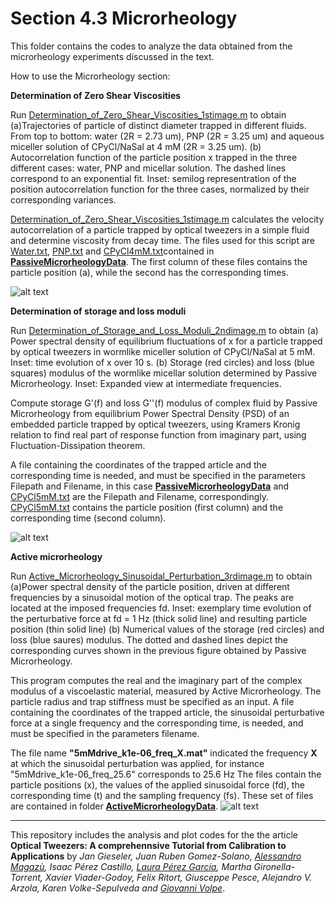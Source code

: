 # Section 4.3  Microrheology

This folder contains the codes to analyze the data obtained from the microrheology experiments discussed  in the text.
 
How to use the Microrheology section:


**Determination of Zero Shear Viscosities**

Run [Determination_of_Zero_Shear_Viscosities_1stimage.m](Determination_of_Zero_Shear_Viscosities_1stimage.m)  to obtain (a)Trajectories of particle of distinct diameter trapped in different fluids. From top to bottom: water (2R = 2.73 um), PNP
(2R = 3.25 um) and aqueous miceller solution of CPyCl/NaSal at 4 mM (2R = 3.25 um). (b) Autocorrelation function of the particle position x trapped in the three different cases:
water, PNP and micellar solution. The dashed lines correspond to an exponential
fit. Inset: semilog representration of the position autocorrelation function for the three
cases, normalized by their corresponding variances.

[Determination_of_Zero_Shear_Viscosities_1stimage.m](Determination_of_Zero_Shear_Viscosities_1stimage.m) calculates the velocity autocorrelation of a particle trapped by optical tweezers in a 
simple fluid and determine viscosity from decay time. The files used for this script are [Water.txt](PassiveMicrorheologyData/Water.txt),  [PNP.txt](PassiveMicrorheologyData/PNP.txt) and  [CPyCl4mM.txt](PassiveMicrorheologyData/CPyCl4mM.txt)contained in **[PassiveMicrorheologyData](PassiveMicrorheologyData/)**. The first column of these files contains the particle position (a), while the second has the corresponding times. 



![alt text](https://github.com/LauraPerezG/tweezers_AOP_tutorial/blob/merge_26nov_ales_lau/sec_4_3_microrheology/figures/1_Zero_shear_visc.jpg 
"Zero Shear viscosities")

**Determination of storage and loss moduli**


Run [Determination_of_Storage_and_Loss_Moduli_2ndimage.m](Determination_of_Storage_and_Loss_Moduli_2ndimage.m) to obtain (a) Power spectral density of
equilibrium fluctuations of x for a particle trapped by optical tweezers in wormlike miceller
solution of CPyCl/NaSal at 5 mM. Inset: time evolution of x over 10 s. (b) Storage (red circles) and loss (blue squares) modulus of the wormlike micellar solution determined by Passive Microrheology. Inset: Expanded view at intermediate frequencies.

Compute storage G'(f) and loss G''(f) modulus of complex fluid by Passive Microrheology from equilibrium Power Spectral Density (PSD) of an embedded particle trapped by optical tweezers, using Kramers Kronig relation to find real part of response function from imaginary part, using Fluctuation-Dissipation theorem.

A file containing the coordinates of the trapped article and the corresponding time is needed, and must be specified in the parameters Filepath and Filename, in this case **[PassiveMicrorheologyData](PassiveMicrorheologyData/)** and [CPyCl5mM.txt](PassiveMicrorheologyData/CPyCl5mM.txt) are the Filepath and Filename, correspondingly.
[CPyCl5mM.txt](PassiveMicrorheologyData/CPyCl5mM.txt)  contains the particle position (first column) and the corresponding time (second column).



![alt text](https://github.com/LauraPerezG/tweezers_AOP_tutorial/blob/merge_26nov_ales_lau/sec_4_3_microrheology/figures/2_Storage_and_loss.jpg 
"Storeage and loss")



**Active microrheology**

Run [Active_Microrheology_Sinusoidal_Perturbation_3rdimage.m](Active_Microrheology_Sinusoidal_Perturbation_3rdimage.m) to obtain (a)Power spectral density of the particle position, driven at different frequencies by a sinusoidal motion of the optical trap. The peaks are located at the imposed frequencies fd. Inset: exemplary time evolution of the perturbative force at fd = 1 Hz (thick solid line) and resulting particle position (thin solid line) (b) Numerical values of the storage (red circles) and loss (blue saures) modulus. The dotted and dashed lines depict the corresponding curves shown in  the previous figure obtained
by Passive Microrheology.


This program computes the real and the imaginary part of the complex modulus of a viscoelastic material, measured by Active Microrheology. The particle radius and trap stiffness must be specified as an input. A file containing the coordinates of the trapped article, the sinusoidal 
perturbative force at a single frequency and the corresponding time, is needed, and must be specified in the parameters filename. 


The file name **"5mMdrive_k1e-06_freq_X.mat"** indicated the frequency  **X** at which the sinusoidal perturbation was applied, for instance "5mMdrive_k1e-06_freq_25.6" corresponds to 25.6 Hz
The files contain the particle positions (x), the values of the applied sinusoidal force (fd), the corresponding time (t) and the sampling frequency (fs). These set of files are contained in folder **[ActiveMicrorheologyData](ActiveMicrorheologyData/)**.
![alt text](https://github.com/LauraPerezG/tweezers_AOP_tutorial/blob/merge_26nov_ales_lau/sec_4_3_microrheology/figures/3_Active_mic_sinusoidal.jpg 
"Storeage and loss")



***


 
This repository includes the analysis and plot codes for the the article **Optical Tweezers: A comprehennsive Tutorial  from Calibration to Applications** by *Jan Gieseler, Juan Ruben Gomez-Solano, [Alessandro Magazù](http://softmatterlab.org/people/alessandro-magazzu/),  Isaac Pérez Castillo, [Laura Pérez García](http://softmatterlab.org/people/laura-perez-garcia/), Martha Gironella-Torrent, Xavier Viader-Godoy, Felix Ritort, Giusceppe Pesce, Alejandro V. Arzola, Karen Volke-Sepulveda and [Giovanni Volpe](http://softmatterlab.org/people/giovanni-volpe/)*. 
 
